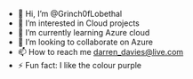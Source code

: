 - 👋 Hi, I’m @Grinch0fLobethal
- 👀 I’m interested in Cloud projects
- 🌱 I’m currently learning Azure cloud
- 💞️ I’m looking to collaborate on Azure
- 📫 How to reach me darren_davies@live.com
- ⚡ Fun fact: I like the colour purple 

<!---
Grinch0fLobethal/Grinch0fLobethal is a ✨ special ✨ repository because its `README.md` (this file) appears on your GitHub profile.
You can click the Preview link to take a look at your changes.
--->
